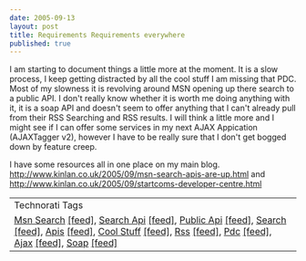 ```yaml
--- 
date: 2005-09-13
layout: post
title: Requirements Requirements everywhere
published: true
---
```

I am starting to document things a little more at the moment.  It is a slow process, I keep getting distracted by all the cool stuff I am missing that PDC.  Most of my slowness it is revolving around MSN opening up there search to a public API.  I don't really know whether it is worth me doing anything with it,  it is a soap API and doesn't seem to offer anything that I can't already pull from their RSS Searching and RSS results.  I will think a little more and I might see if I can offer some services in my next AJAX Appication (AJAXTagger v2), however I have to be really sure that I don't get bogged down by feature creep.<p />I have some resources all in one place on my main blog.  <a href="http://www.kinlan.co.uk/2005/09/msn-search-apis-are-up.html" title="MSN Search API's"><br />http://www.kinlan.co.uk/2005/09/msn-search-apis-are-up.html</a> and <a href="http://www.kinlan.co.uk/2005/09/startcoms-developer-centre.html" title="Start.coms Developer Program">http://www.kinlan.co.uk/2005/09/startcoms-developer-centre.html<br /></a><p /><table class="TechnoratiHead TagHeader">
<tr><td>Technorati Tags</td></tr>
<tr class="Technorati"><td>
<a href="http://www.technorati.com/tag/Msn%20Search" class="Tag" rel="tag">Msn Search</a> <a href="http://feeds.technorati.com/feed/posts/tag/Msn%20Search" class="Tag">[feed]</a>, <a href="http://www.technorati.com/tag/Search%20Api" class="Tag" rel="tag">Search Api</a> <a href="http://feeds.technorati.com/feed/posts/tag/Search%20Api" class="Tag">[feed]</a>, <a href="http://www.technorati.com/tag/Public%20Api" class="Tag" rel="tag">Public Api</a> <a href="http://feeds.technorati.com/feed/posts/tag/Public%20Api" class="Tag">[feed]</a>, <a href="http://www.technorati.com/tag/Search" class="Tag" rel="tag">Search</a> <a href="http://feeds.technorati.com/feed/posts/tag/Search" class="Tag">[feed]</a>, <a href="http://www.technorati.com/tag/Apis" class="Tag" rel="tag">Apis</a> <a href="http://feeds.technorati.com/feed/posts/tag/Apis" class="Tag">[feed]</a>, <a href="http://www.technorati.com/tag/Cool%20Stuff" class="Tag" rel="tag">Cool Stuff</a> <a href="http://feeds.technorati.com/feed/posts/tag/Cool%20Stuff" class="Tag">[feed]</a>, <a href="http://www.technorati.com/tag/Rss" class="Tag" rel="tag">Rss</a> <a href="http://feeds.technorati.com/feed/posts/tag/Rss" class="Tag">[feed]</a>, <a href="http://www.technorati.com/tag/Pdc" class="Tag" rel="tag">Pdc</a> <a href="http://feeds.technorati.com/feed/posts/tag/Pdc" class="Tag">[feed]</a>, <a href="http://www.technorati.com/tag/Ajax" class="Tag" rel="tag">Ajax</a> <a href="http://feeds.technorati.com/feed/posts/tag/Ajax" class="Tag">[feed]</a>, <a href="http://www.technorati.com/tag/Soap" class="Tag" rel="tag">Soap</a> <a href="http://feeds.technorati.com/feed/posts/tag/Soap" class="Tag">[feed]</a>
</td></tr>
</table><div class="blogger-post-footer"><img class="posterous_download_image" src="https://blogger.googleusercontent.com/tracker/8109338-112664907396167568?l=www.kinlan.co.uk%2Findex.html" height="1" alt="" width="1" /></div>
